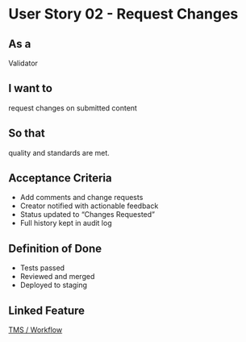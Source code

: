 # User Story 02 - Request Changes

## As a
Validator

## I want to
request changes on submitted content

## So that
quality and standards are met.

## Acceptance Criteria
- Add comments and change requests
- Creator notified with actionable feedback
- Status updated to “Changes Requested”
- Full history kept in audit log

## Definition of Done
- Tests passed
- Reviewed and merged
- Deployed to staging

## Linked Feature
[TMS / Workflow](../feature-spec.md)

